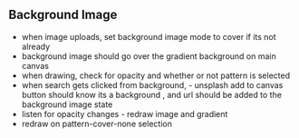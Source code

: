 ## Background Image

- when image uploads, set background image mode to cover if its not already
- background image should go over the gradient background on main canvas
- when drawing, check for opacity and whether or not pattern is selected
- when search gets clicked from background, - unsplash add to canvas button should know its a background , and url should be added to the background image state
- listen for opacity changes - redraw image and gradient
- redraw on pattern-cover-none selection
